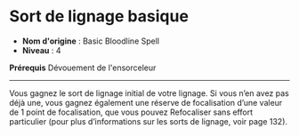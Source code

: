 # Sort de lignage basique

 * **Nom d'origine** : Basic Bloodline Spell
 * **Niveau** : 4


<p><strong>Prérequis</strong> Dévouement de l'ensorceleur</p>
<hr>
<p>Vous gagnez le sort de lignage initial de votre lignage. Si vous n’en avez pas déjà une, vous gagnez également une réserve de focalisation d’une valeur de 1 point de focalisation, que vous pouvez Refocaliser sans effort particulier (pour plus d’informations sur les sorts de lignage, voir page 132).</p>